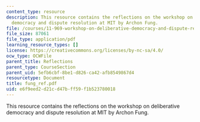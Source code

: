 ```yaml
---
content_type: resource
description: This resource contains the reflections on the workshop on deliberative
  democracy and dispute resolution at MIT by Archon Fung.
file: /courses/11-969-workshop-on-deliberative-democracy-and-dispute-resolution-summer-2005/e6f9eed2d21cd47bff59f1b523780018_fung_ref.pdf
file_size: 87061
file_type: application/pdf
learning_resource_types: []
license: https://creativecommons.org/licenses/by-nc-sa/4.0/
ocw_type: OCWFile
parent_title: Reflections
parent_type: CourseSection
parent_uid: 5efb6cbf-8be1-d826-ca42-afb8549867d4
resourcetype: Document
title: fung_ref.pdf
uid: e6f9eed2-d21c-d47b-ff59-f1b523780018
---
```

This resource contains the reflections on the workshop on deliberative democracy and dispute resolution at MIT by Archon Fung.